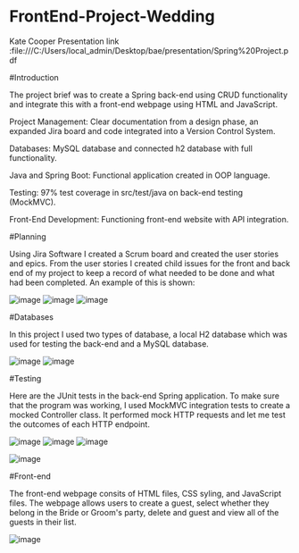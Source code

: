# FrontEnd-Project-Wedding

Kate Cooper
Presentation link :file:///C:/Users/local_admin/Desktop/bae/presentation/Spring%20Project.pdf


#Introduction

The project brief was to create a Spring back-end using CRUD functionality and integrate this with a front-end webpage using HTML and JavaScript.

Project Management: Clear documentation from a design phase, an expanded Jira board and code integrated into a Version Control System.

Databases: MySQL database and connected h2 database with full functionality.

Java and Spring Boot: Functional application created in OOP language.

Testing: 97% test coverage in src/test/java on back-end testing (MockMVC).

Front-End Development: Functioning front-end website with API integration.


#Planning

Using Jira Software I created a Scrum board  and created the user stories and epics. From the user stories I created child issues for the front and back end of my project to keep a record of what needed to be done and what had been completed. An example of this is shown:

![image](https://user-images.githubusercontent.com/93252787/146377514-a8d616c7-1a35-4899-8141-38fb88a72d49.png)
![image](https://user-images.githubusercontent.com/93252787/146377908-25fee18a-e3b5-4409-b822-0224dd8f129d.png)
![image](https://user-images.githubusercontent.com/93252787/146377974-59de6663-9e26-412d-b124-a7b12106d6c1.png)


#Databases

In this project I used two types of database, a local H2 database which was used for testing the back-end and a MySQL database.

![image](https://user-images.githubusercontent.com/93252787/146379212-1372f6dd-28bf-42f6-bf95-57ed62f1adf5.png)
![image](https://user-images.githubusercontent.com/93252787/146379973-5178d8e3-e513-43c5-bac7-78ee2d3ecf19.png)


#Testing

Here are the JUnit tests in the back-end Spring application.
To make sure that the program was working, I used MockMVC integration tests to create a mocked Controller class. It performed mock HTTP requests and let me test the outcomes of each HTTP endpoint.

![image](https://user-images.githubusercontent.com/93252787/146380940-e347ea74-602f-4098-ad47-776737a28800.png)
![image](https://user-images.githubusercontent.com/93252787/146381057-1fd94d75-ba3a-47ec-9b24-9d233145ebe6.png)
![image](https://user-images.githubusercontent.com/93252787/146381187-e9702e37-a25b-4a86-b2f9-0399aa917a4e.png)


![image](https://user-images.githubusercontent.com/93252787/146381433-59cb9cdd-4df9-4e21-9a47-f0ebd9f3e694.png)


#Front-end

The front-end webpage consits of HTML files, CSS syling, and JavaScript files. The webpage allows users to create a guest, select whether they belong in the Bride or Groom's party, delete and guest and view all of the guests in their list.

![image](https://user-images.githubusercontent.com/93252787/146383079-268b4f10-9c2c-43ad-b009-e7a9b3d9c2dc.png)

